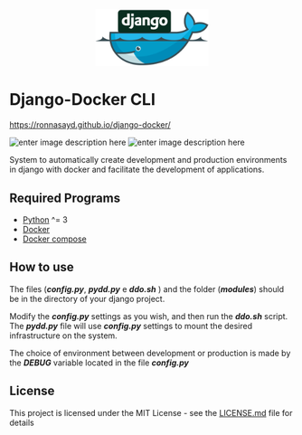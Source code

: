 ﻿
<p  align="center"><img  src="django-docker.png"  alt="django-docker"  width="200"/></p>

# Django-Docker CLI

https://ronnasayd.github.io/django-docker/

![enter image description here](https://travis-ci.org/Ronnasayd/django-docker.svg?branch=master)  ![enter image description here](https://img.shields.io/badge/license-MIT-brightgreen.svg)

System to automatically create development and production environments in django with docker and facilitate the development of applications.
## Required Programs
- [Python](https://www.python.org/) ^= 3
- [Docker](https://www.docker.com/)
- [Docker compose](https://docs.docker.com/compose/)
## How to use
The files (***config.py***, ***pydd.py*** e ***ddo.sh*** ) and the folder (***modules***) should be in the directory of your django project.

Modify the ***config.py*** settings as you wish, and then run the ***ddo.sh*** script. The ***pydd.py*** file will use ***config.py*** settings to mount the desired infrastructure on the system.

The choice of environment between development or production is made by the ***DEBUG*** variable located in the file ***config.py***

## License
This project is licensed under the MIT License - see the [LICENSE.md](LICENSE.md) file for details